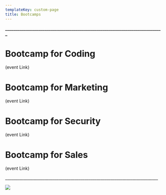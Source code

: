 ```yaml
---
templateKey: custom-page
title: Bootcamps
---
```

**\_\_\_\_\_\_\_\_\_\_\_\_\_\_\_\_\_\_\_\_\_\_\_\_\_\_\_\_\_\_\_\_\_\_\_\_\_\_\_\_\_\_\_\_\_\_\_\_\_\_\_\_\_\_\_\_\_\_\_\_\_\_\_\_\_\_\_\_\_\_\_\_\_\_\_\_**

# **Bootcamp for Coding**

(event Link)

# **Bootcamp for Marketing** 

(event Link)

# **Bootcamp for Security** 

(event Link)

# **Bootcamp for Sales** 

(event Link)

\_\_\_\_\_\_\_\_\_\_\_\_\_\_\_\_\_\_\_\_\_\_\_\_\_\_\_\_\_\_\_\_\_\_\_\_\_\_\_\_\_\_\_\_\_\_\_\_\_\_\_\_\_\_\_\_\_\_\_\_\_\_\_\_\_\_\_\_\_\_\_\_\_\_\_\__

![](/img/learn_conference-table-01.jpg)